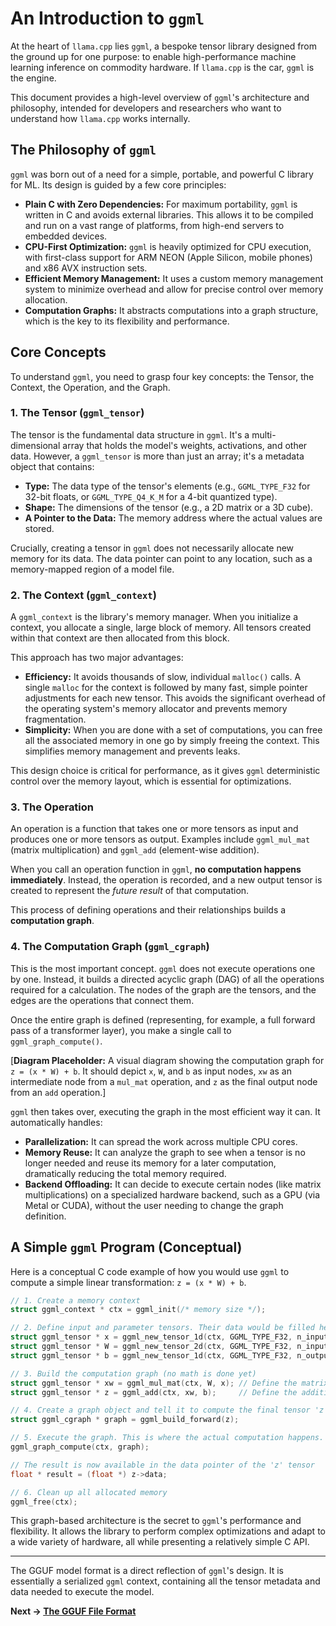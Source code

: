 
# An Introduction to `ggml`

At the heart of `llama.cpp` lies `ggml`, a bespoke tensor library designed from the ground up for one purpose: to enable high-performance machine learning inference on commodity hardware. If `llama.cpp` is the car, `ggml` is the engine.

This document provides a high-level overview of `ggml`'s architecture and philosophy, intended for developers and researchers who want to understand how `llama.cpp` works internally.

## The Philosophy of `ggml`

`ggml` was born out of a need for a simple, portable, and powerful C library for ML. Its design is guided by a few core principles:

-   **Plain C with Zero Dependencies:** For maximum portability, `ggml` is written in C and avoids external libraries. This allows it to be compiled and run on a vast range of platforms, from high-end servers to embedded devices.
-   **CPU-First Optimization:** `ggml` is heavily optimized for CPU execution, with first-class support for ARM NEON (Apple Silicon, mobile phones) and x86 AVX instruction sets.
-   **Efficient Memory Management:** It uses a custom memory management system to minimize overhead and allow for precise control over memory allocation.
-   **Computation Graphs:** It abstracts computations into a graph structure, which is the key to its flexibility and performance.

## Core Concepts

To understand `ggml`, you need to grasp four key concepts: the Tensor, the Context, the Operation, and the Graph.

### 1. The Tensor (`ggml_tensor`)

The tensor is the fundamental data structure in `ggml`. It's a multi-dimensional array that holds the model's weights, activations, and other data. However, a `ggml_tensor` is more than just an array; it's a metadata object that contains:

-   **Type:** The data type of the tensor's elements (e.g., `GGML_TYPE_F32` for 32-bit floats, or `GGML_TYPE_Q4_K_M` for a 4-bit quantized type).
-   **Shape:** The dimensions of the tensor (e.g., a 2D matrix or a 3D cube).
-   **A Pointer to the Data:** The memory address where the actual values are stored.

Crucially, creating a tensor in `ggml` does not necessarily allocate new memory for its data. The data pointer can point to any location, such as a memory-mapped region of a model file.

### 2. The Context (`ggml_context`)

A `ggml_context` is the library's memory manager. When you initialize a context, you allocate a single, large block of memory. All tensors created within that context are then allocated from this block.

This approach has two major advantages:

-   **Efficiency:** It avoids thousands of slow, individual `malloc()` calls. A single `malloc` for the context is followed by many fast, simple pointer adjustments for each new tensor. This avoids the significant overhead of the operating system's memory allocator and prevents memory fragmentation.
-   **Simplicity:** When you are done with a set of computations, you can free all the associated memory in one go by simply freeing the context. This simplifies memory management and prevents leaks.

This design choice is critical for performance, as it gives `ggml` deterministic control over the memory layout, which is essential for optimizations.

### 3. The Operation

An operation is a function that takes one or more tensors as input and produces one or more tensors as output. Examples include `ggml_mul_mat` (matrix multiplication) and `ggml_add` (element-wise addition).

When you call an operation function in `ggml`, **no computation happens immediately**. Instead, the operation is recorded, and a new output tensor is created to represent the *future result* of that computation.

This process of defining operations and their relationships builds a **computation graph**.

### 4. The Computation Graph (`ggml_cgraph`)

This is the most important concept. `ggml` does not execute operations one by one. Instead, it builds a directed acyclic graph (DAG) of all the operations required for a calculation. The nodes of the graph are the tensors, and the edges are the operations that connect them.

Once the entire graph is defined (representing, for example, a full forward pass of a transformer layer), you make a single call to `ggml_graph_compute()`.

[**Diagram Placeholder:** A visual diagram showing the computation graph for `z = (x * W) + b`. It should depict `x`, `W`, and `b` as input nodes, `xw` as an intermediate node from a `mul_mat` operation, and `z` as the final output node from an `add` operation.]

`ggml` then takes over, executing the graph in the most efficient way it can. It automatically handles:

-   **Parallelization:** It can spread the work across multiple CPU cores.
-   **Memory Reuse:** It can analyze the graph to see when a tensor is no longer needed and reuse its memory for a later computation, dramatically reducing the total memory required.
-   **Backend Offloading:** It can decide to execute certain nodes (like matrix multiplications) on a specialized hardware backend, such as a GPU (via Metal or CUDA), without the user needing to change the graph definition.

## A Simple `ggml` Program (Conceptual)

Here is a conceptual C code example of how you would use `ggml` to compute a simple linear transformation: `z = (x * W) + b`.

```c
// 1. Create a memory context
struct ggml_context * ctx = ggml_init(/* memory size */);

// 2. Define input and parameter tensors. Their data would be filled here.
struct ggml_tensor * x = ggml_new_tensor_1d(ctx, GGML_TYPE_F32, n_inputs);
struct ggml_tensor * W = ggml_new_tensor_2d(ctx, GGML_TYPE_F32, n_inputs, n_outputs);
struct ggml_tensor * b = ggml_new_tensor_1d(ctx, GGML_TYPE_F32, n_outputs);

// 3. Build the computation graph (no math is done yet)
struct ggml_tensor * xw = ggml_mul_mat(ctx, W, x); // Define the matrix multiplication
struct ggml_tensor * z = ggml_add(ctx, xw, b);     // Define the addition

// 4. Create a graph object and tell it to compute the final tensor 'z'
struct ggml_cgraph * graph = ggml_build_forward(z);

// 5. Execute the graph. This is where the actual computation happens.
ggml_graph_compute(ctx, graph);

// The result is now available in the data pointer of the 'z' tensor
float * result = (float *) z->data;

// 6. Clean up all allocated memory
ggml_free(ctx);
```

This graph-based architecture is the secret to `ggml`'s performance and flexibility. It allows the library to perform complex optimizations and adapt to a wide variety of hardware, all while presenting a relatively simple C API.

---

The GGUF model format is a direct reflection of `ggml`'s design. It is essentially a serialized `ggml` context, containing all the tensor metadata and data needed to execute the model.

**Next → [The GGUF File Format](./08-gguf-format.md)**
